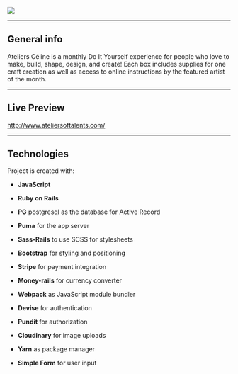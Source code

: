 ![](https://res.cloudinary.com/dxdboxbyb/image/upload/v1611262660/portfolio/cy2plyqpcugxyixhmp8b.png)

---

## General info

Ateliers Céline is a monthly Do It Yourself experience for people who love to make, build, shape, design, and create! Each box includes supplies for one craft creation as well as access to online instructions by the featured artist of the month.

---

## Live Preview

http://www.ateliersoftalents.com/

---

## Technologies

Project is created with:

- **JavaScript**
- **Ruby on Rails**

- **PG** postgresql as the database for Active Record
- **Puma** for the app server
- **Sass-Rails** to use SCSS for stylesheets
- **Bootstrap** for styling and positioning
- **Stripe** for payment integration
- **Money-rails** for currency converter
- **Webpack** as JavaScript module bundler
- **Devise** for authentication
- **Pundit** for authorization
- **Cloudinary** for image uploads
- **Yarn** as package manager
- **Simple Form** for user input
